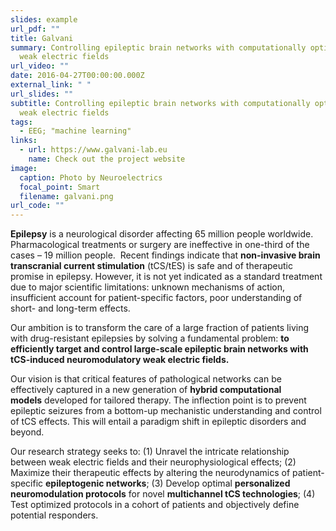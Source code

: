 ```yaml
---
slides: example
url_pdf: ""
title: Galvani
summary: Controlling epileptic brain networks with computationally optimized
  weak electric fields
url_video: ""
date: 2016-04-27T00:00:00.000Z
external_link: " "
url_slides: ""
subtitle: Controlling epileptic brain networks with computationally optimized
  weak electric fields
tags:
  - EEG; "machine learning"
links:
  - url: https://www.galvani-lab.eu
    name: Check out the project website
image:
  caption: Photo by Neuroelectrics
  focal_point: Smart
  filename: galvani.png
url_code: ""
---
```

**Epilepsy** is a neurological disorder affecting 65 million people worldwide. Pharmacological treatments or surgery are ineffective in one-third of the cases – 19 million people.  Recent findings indicate that **non-invasive brain transcranial current stimulation** (tCS/tES) is safe and of therapeutic promise in epilepsy. However, it is not yet indicated as a standard treatment due to major scientific limitations: unknown mechanisms of action, insufficient account for patient-specific factors, poor understanding of short- and long-term effects.

Our ambition is to transform the care of a large fraction of patients living with drug-resistant epilepsies by solving a fundamental problem: **to efficiently target and control large-scale epileptic brain networks with tCS-induced neuromodulatory weak electric fields.**

Our vision is that critical features of pathological networks can be effectively captured in a new generation of **hybrid computational models** developed for tailored therapy. The inflection point is to prevent epileptic seizures from a bottom-up mechanistic understanding and control of tCS effects. This will entail a paradigm shift in epileptic disorders and beyond.

Our research strategy seeks to: (1) Unravel the intricate relationship between weak electric fields and their neurophysiological effects; (2) Maximize their therapeutic effects by altering the neurodynamics of patient-specific **epileptogenic networks**; (3) Develop optimal **personalized neuromodulation protocols** for novel **multichannel tCS technologies**; (4) Test optimized protocols in a cohort of patients and objectively define potential responders.